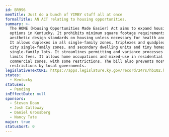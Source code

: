 ```yaml
---
id: BR996
memTitle: Just do a bunch of YIMBY stuff all at once
formalTitle: AN ACT relating to housing opportunities.
summary: >-
  The HOME (Housing Opportunities Made Easier) Act aims to expand housing
  options in Kentucky. It prohibits minimum square footage requirements and most
  aesthetic design standards on housing unless necessary for health and safety.
  It allows duplexes in all single-family zones, triplexes and quadplexes in
  city single-family zones, and secondary dwelling units and tiny homes on
  single-family lots. It streamlines permitting and variance processes and
  limits fees. It allows home occupations and mixed-use in residential and
  commercial zones, with some restrictions. The bill also prevents most rental
  restrictions by local governments.
legislativeTextURI: https://apps.legislature.ky.gov/record/24rs/hb102.html
states:
  - Kentucky
statuses:
  - Pending
inEffectDate: null
sponsors:
  - Steven Doan
  - Josh Calloway
  - Daniel Grossberg
  - Nancy Tate
major: true
statusSort: 0
---
```

